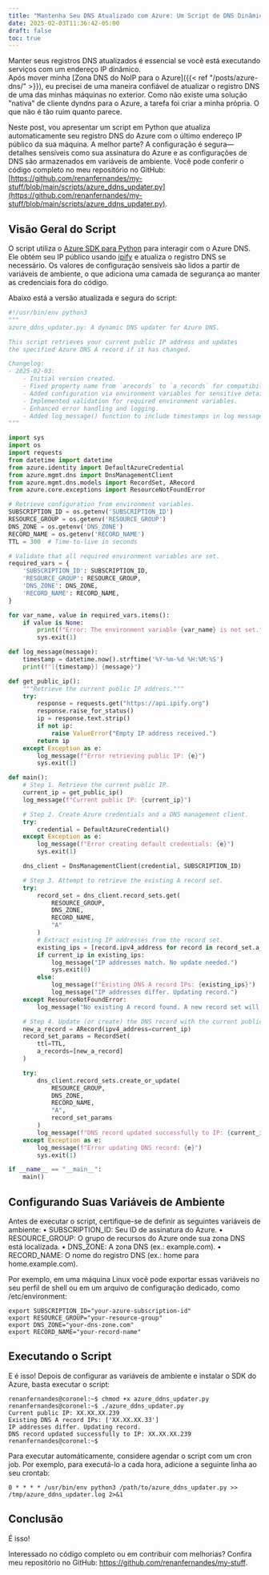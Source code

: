 ```yaml
---
title: "Mantenha Seu DNS Atualizado com Azure: Um Script de DNS Dinâmico para Linux"
date: 2025-02-03T11:36:42-05:00
draft: false
toc: true
---
```


Manter seus registros DNS atualizados é essencial se você está executando serviços com um endereço IP dinâmico.  
Após mover minha [Zona DNS do NoIP para o Azure]({{< ref "/posts/azure-dns/" >}}), eu precisei de uma maneira confiável de atualizar o registro DNS de uma das minhas máquinas no exterior. Como não existe uma solução "nativa" de cliente dyndns para o Azure, a tarefa foi criar a minha própria. O que não é tão ruim quanto parece.

Neste post, vou apresentar um script em Python que atualiza automaticamente seu registro DNS do Azure com o último endereço IP público da sua máquina. A melhor parte? A configuração é segura—detalhes sensíveis como sua assinatura do Azure e as configurações de DNS são armazenados em variáveis de ambiente. Você pode conferir o código completo no meu repositório no GitHub: [https://github.com/renanfernandes/my-stuff/blob/main/scripts/azure_ddns_updater.py](https://github.com/renanfernandes/my-stuff/blob/main/scripts/azure_ddns_updater.py).

## Visão Geral do Script

O script utiliza o [Azure SDK para Python](https://learn.microsoft.com/azure/developer/python/) para interagir com o Azure DNS. Ele obtém seu IP público usando [ipify](https://www.ipify.org) e atualiza o registro DNS se necessário. Os valores de configuração sensíveis são lidos a partir de variáveis de ambiente, o que adiciona uma camada de segurança ao manter as credenciais fora do código.

Abaixo está a versão atualizada e segura do script:

```python
#!/usr/bin/env python3
"""
azure_ddns_updater.py: A dynamic DNS updater for Azure DNS.

This script retrieves your current public IP address and updates
the specified Azure DNS A record if it has changed.

Changelog:
- 2025-02-03:
    - Initial version created.
    - Fixed property name from `arecords` to `a_records` for compatibility with the current Azure SDK.
    - Added configuration via environment variables for sensitive details (SUBSCRIPTION_ID, RESOURCE_GROUP, DNS_ZONE, RECORD_NAME).
    - Implemented validation for required environment variables.
    - Enhanced error handling and logging.
    - Added log_message() function to include timestamps in log messages.
"""

import sys
import os
import requests
from datetime import datetime
from azure.identity import DefaultAzureCredential
from azure.mgmt.dns import DnsManagementClient
from azure.mgmt.dns.models import RecordSet, ARecord
from azure.core.exceptions import ResourceNotFoundError

# Retrieve configuration from environment variables.
SUBSCRIPTION_ID = os.getenv('SUBSCRIPTION_ID')
RESOURCE_GROUP = os.getenv('RESOURCE_GROUP')
DNS_ZONE = os.getenv('DNS_ZONE')
RECORD_NAME = os.getenv('RECORD_NAME')
TTL = 300  # Time-to-live in seconds

# Validate that all required environment variables are set.
required_vars = {
    'SUBSCRIPTION_ID': SUBSCRIPTION_ID,
    'RESOURCE_GROUP': RESOURCE_GROUP,
    'DNS_ZONE': DNS_ZONE,
    'RECORD_NAME': RECORD_NAME,
}

for var_name, value in required_vars.items():
    if value is None:
        print(f"Error: The environment variable {var_name} is not set.")
        sys.exit(1)

def log_message(message):
    timestamp = datetime.now().strftime('%Y-%m-%d %H:%M:%S')
    print(f"[{timestamp}] {message}")

def get_public_ip():
    """Retrieve the current public IP address."""
    try:
        response = requests.get("https://api.ipify.org")
        response.raise_for_status()
        ip = response.text.strip()
        if not ip:
            raise ValueError("Empty IP address received.")
        return ip
    except Exception as e:
        log_message(f"Error retrieving public IP: {e}")
        sys.exit(1)

def main():
    # Step 1. Retrieve the current public IP.
    current_ip = get_public_ip()
    log_message(f"Current public IP: {current_ip}")

    # Step 2. Create Azure credentials and a DNS management client.
    try:
        credential = DefaultAzureCredential()
    except Exception as e:
        log_message(f"Error creating default credentials: {e}")
        sys.exit(1)

    dns_client = DnsManagementClient(credential, SUBSCRIPTION_ID)

    # Step 3. Attempt to retrieve the existing A record set.
    try:
        record_set = dns_client.record_sets.get(
            RESOURCE_GROUP,
            DNS_ZONE,
            RECORD_NAME,
            "A"
        )
        # Extract existing IP addresses from the record set.
        existing_ips = [record.ipv4_address for record in record_set.a_records] if record_set.a_records else []
        if current_ip in existing_ips:
            log_message("IP addresses match. No update needed.")
            sys.exit(0)
        else:
            log_message(f"Existing DNS A record IPs: {existing_ips}")
            log_message("IP addresses differ. Updating record.")
    except ResourceNotFoundError:
        log_message("No existing A record found. A new record set will be created.")

    # Step 4. Update (or create) the DNS record with the current public IP.
    new_a_record = ARecord(ipv4_address=current_ip)
    record_set_params = RecordSet(
        ttl=TTL,
        a_records=[new_a_record]
    )

    try:
        dns_client.record_sets.create_or_update(
            RESOURCE_GROUP,
            DNS_ZONE,
            RECORD_NAME,
            "A",
            record_set_params
        )
        log_message(f"DNS record updated successfully to IP: {current_ip}")
    except Exception as e:
        log_message(f"Error updating DNS record: {e}")
        sys.exit(1)

if __name__ == "__main__":
    main()
```
## Configurando Suas Variáveis de Ambiente

Antes de executar o script, certifique-se de definir as seguintes variáveis de ambiente:
	•	SUBSCRIPTION_ID: Seu ID de assinatura do Azure.
	•	RESOURCE_GROUP: O grupo de recursos do Azure onde sua zona DNS está localizada.
	•	DNS_ZONE: A zona DNS (ex.: example.com).
	•	RECORD_NAME: O nome do registro DNS (ex.: home para home.example.com).
    
Por exemplo, em uma máquina Linux você pode exportar essas variáveis no seu perfil de shell ou em um arquivo de configuração dedicado, como /etc/environment:

```
export SUBSCRIPTION_ID="your-azure-subscription-id"
export RESOURCE_GROUP="your-resource-group"
export DNS_ZONE="your-dns-zone.com"
export RECORD_NAME="your-record-name"
```

## Executando o Script

E é isso!
Depois de configurar as variáveis de ambiente e instalar o SDK do Azure, basta executar o script:

````
renanfernandes@coronel:~$ chmod +x azure_ddns_updater.py
renanfernandes@coronel:~$ ./azure_ddns_updater.py
Current public IP: XX.XX.XX.239
Existing DNS A record IPs: ['XX.XX.XX.33']
IP addresses differ. Updating record.
DNS record updated successfully to IP: XX.XX.XX.239
renanfernandes@coronel:~$
````

Para executar automáticamente, considere agendar o script com um cron job. Por exemplo, para executá-lo a cada hora, adicione a seguinte linha ao seu crontab:

```
0 * * * * /usr/bin/env python3 /path/to/azure_ddns_updater.py >> /tmp/azure_ddns_updater.log 2>&1
```

## Conclusão

É isso!

Interessado no código completo ou em contribuir com melhorias? Confira meu repositório no GitHub: https://github.com/renanfernandes/my-stuff.


